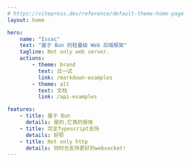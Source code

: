 ```yaml
---
# https://vitepress.dev/reference/default-theme-home-page
layout: home

hero:
    name: "Issac"
    text: "基于 Bun 的轻量级 Web 后端框架"
    tagline: Not only web server.
    actions:
        - theme: brand
          text: 试一试
          link: /markdown-examples
        - theme: alt
          text: 文档
          link: /api-examples

features:
    - title: 基于 Bun
      details: 是的,它真的很快
    - title: 完全Typescript支持
      details: 好耶
    - title: Not only http
      details: 同时也支持更好的websocket!
---
```

